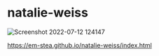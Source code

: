# natalie-weiss
![Screenshot 2022-07-12 124147](https://user-images.githubusercontent.com/54424032/178532455-35a8c19a-1c90-492b-9974-99265394d5d0.jpg)

https://em-stea.github.io/natalie-weiss/index.html

